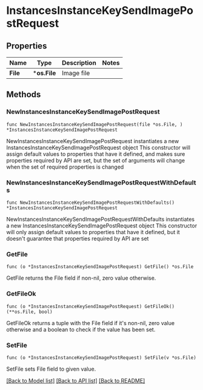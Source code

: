 # InstancesInstanceKeySendImagePostRequest

## Properties

Name | Type | Description | Notes
------------ | ------------- | ------------- | -------------
**File** | ***os.File** | Image file | 

## Methods

### NewInstancesInstanceKeySendImagePostRequest

`func NewInstancesInstanceKeySendImagePostRequest(file *os.File, ) *InstancesInstanceKeySendImagePostRequest`

NewInstancesInstanceKeySendImagePostRequest instantiates a new InstancesInstanceKeySendImagePostRequest object
This constructor will assign default values to properties that have it defined,
and makes sure properties required by API are set, but the set of arguments
will change when the set of required properties is changed

### NewInstancesInstanceKeySendImagePostRequestWithDefaults

`func NewInstancesInstanceKeySendImagePostRequestWithDefaults() *InstancesInstanceKeySendImagePostRequest`

NewInstancesInstanceKeySendImagePostRequestWithDefaults instantiates a new InstancesInstanceKeySendImagePostRequest object
This constructor will only assign default values to properties that have it defined,
but it doesn't guarantee that properties required by API are set

### GetFile

`func (o *InstancesInstanceKeySendImagePostRequest) GetFile() *os.File`

GetFile returns the File field if non-nil, zero value otherwise.

### GetFileOk

`func (o *InstancesInstanceKeySendImagePostRequest) GetFileOk() (**os.File, bool)`

GetFileOk returns a tuple with the File field if it's non-nil, zero value otherwise
and a boolean to check if the value has been set.

### SetFile

`func (o *InstancesInstanceKeySendImagePostRequest) SetFile(v *os.File)`

SetFile sets File field to given value.



[[Back to Model list]](../README.md#documentation-for-models) [[Back to API list]](../README.md#documentation-for-api-endpoints) [[Back to README]](../README.md)


